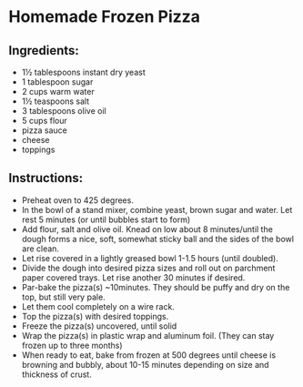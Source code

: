 # Homemade Frozen Pizza

## Ingredients:
- 1½ tablespoons instant dry yeast
- 1 tablespoon sugar
- 2 cups warm water
- 1½ teaspoons salt
- 3 tablespoons olive oil
- 5 cups flour
- pizza sauce
- cheese
- toppings

## Instructions:
- Preheat oven to 425 degrees.
- In the bowl of a stand mixer, combine yeast, brown sugar and water. Let rest 5 minutes (or until bubbles start to form)
- Add flour, salt and olive oil. Knead on low about 8 minutes/until the dough forms a nice, soft, somewhat sticky ball and the sides of the bowl are clean.
- Let rise covered in a lightly greased bowl 1-1.5 hours (until doubled).
- Divide the dough into desired pizza sizes and roll out on parchment paper covered trays. Let rise another 30 minutes if desired.
- Par-bake the pizza(s) ~10minutes. They should be puffy and dry on the top, but still very pale.
- Let them cool completely on a wire rack.
- Top the pizza(s) with desired toppings.
- Freeze the pizza(s) uncovered, until solid
- Wrap the pizza(s) in plastic wrap and aluminum foil. (They can stay frozen up to three months)
- When ready to eat, bake from frozen at 500 degrees until cheese is browning and bubbly, about 10-15 minutes depending on size and thickness of crust.
